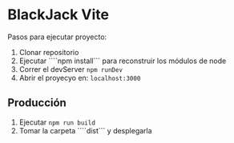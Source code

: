 # BlackJack Vite

Pasos para ejecutar proyecto: 

1. Clonar repositorio
2. Ejecutar ````npm install``` para reconstruir los módulos de node
3. Correr el devServer ```npm runDev```
4. Abrir el proyecyo en: ```localhost:3000```

## Producción

1. Ejecutar ```npm run build```
2. Tomar la carpeta ````dist``` y desplegarla
